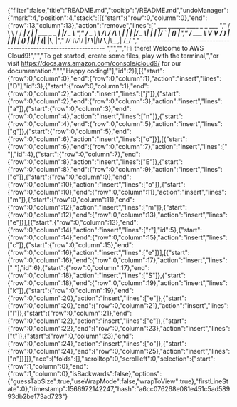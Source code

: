 {"filter":false,"title":"README.md","tooltip":"/README.md","undoManager":{"mark":4,"position":4,"stack":[[{"start":{"row":0,"column":0},"end":{"row":13,"column":13},"action":"remove","lines":["         ___        ______     ____ _                 _  ___  ","        / \\ \\      / / ___|   / ___| | ___  _   _  __| |/ _ \\ ","       / _ \\ \\ /\\ / /\\___ \\  | |   | |/ _ \\| | | |/ _` | (_) |","      / ___ \\ V  V /  ___) | | |___| | (_) | |_| | (_| |\\__, |","     /_/   \\_\\_/\\_/  |____/   \\____|_|\\___/ \\__,_|\\__,_|  /_/ "," ----------------------------------------------------------------- ","","","Hi there! Welcome to AWS Cloud9!","","To get started, create some files, play with the terminal,","or visit https://docs.aws.amazon.com/console/cloud9/ for our documentation.","","Happy coding!"],"id":2}],[{"start":{"row":0,"column":0},"end":{"row":0,"column":1},"action":"insert","lines":["D"],"id":3},{"start":{"row":0,"column":1},"end":{"row":0,"column":2},"action":"insert","lines":["j"]},{"start":{"row":0,"column":2},"end":{"row":0,"column":3},"action":"insert","lines":["a"]},{"start":{"row":0,"column":3},"end":{"row":0,"column":4},"action":"insert","lines":["n"]},{"start":{"row":0,"column":4},"end":{"row":0,"column":5},"action":"insert","lines":["g"]},{"start":{"row":0,"column":5},"end":{"row":0,"column":6},"action":"insert","lines":["o"]}],[{"start":{"row":0,"column":6},"end":{"row":0,"column":7},"action":"insert","lines":[" "],"id":4},{"start":{"row":0,"column":7},"end":{"row":0,"column":8},"action":"insert","lines":["E"]},{"start":{"row":0,"column":8},"end":{"row":0,"column":9},"action":"insert","lines":["c"]},{"start":{"row":0,"column":9},"end":{"row":0,"column":10},"action":"insert","lines":["o"]},{"start":{"row":0,"column":10},"end":{"row":0,"column":11},"action":"insert","lines":["m"]},{"start":{"row":0,"column":11},"end":{"row":0,"column":12},"action":"insert","lines":["m"]},{"start":{"row":0,"column":12},"end":{"row":0,"column":13},"action":"insert","lines":["e"]}],[{"start":{"row":0,"column":13},"end":{"row":0,"column":14},"action":"insert","lines":["r"],"id":5},{"start":{"row":0,"column":14},"end":{"row":0,"column":15},"action":"insert","lines":["c"]},{"start":{"row":0,"column":15},"end":{"row":0,"column":16},"action":"insert","lines":["e"]}],[{"start":{"row":0,"column":16},"end":{"row":0,"column":17},"action":"insert","lines":[" "],"id":6},{"start":{"row":0,"column":17},"end":{"row":0,"column":18},"action":"insert","lines":["S"]},{"start":{"row":0,"column":18},"end":{"row":0,"column":19},"action":"insert","lines":["k"]},{"start":{"row":0,"column":19},"end":{"row":0,"column":20},"action":"insert","lines":["e"]},{"start":{"row":0,"column":20},"end":{"row":0,"column":21},"action":"insert","lines":["l"]},{"start":{"row":0,"column":21},"end":{"row":0,"column":22},"action":"insert","lines":["e"]},{"start":{"row":0,"column":22},"end":{"row":0,"column":23},"action":"insert","lines":["t"]},{"start":{"row":0,"column":23},"end":{"row":0,"column":24},"action":"insert","lines":["o"]},{"start":{"row":0,"column":24},"end":{"row":0,"column":25},"action":"insert","lines":["n"]}]]},"ace":{"folds":[],"scrolltop":0,"scrollleft":0,"selection":{"start":{"row":1,"column":0},"end":{"row":1,"column":0},"isBackwards":false},"options":{"guessTabSize":true,"useWrapMode":false,"wrapToView":true},"firstLineState":0},"timestamp":1566972142247,"hash":"a6cc076268e081e451c5ad58993db2be173ad723"}
